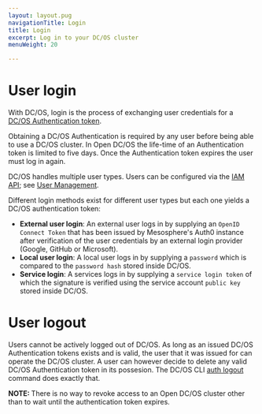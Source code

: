 ```yaml
---
layout: layout.pug
navigationTitle: Login
title: Login
excerpt: Log in to your DC/OS cluster
menuWeight: 20

---
```


<!-- The source repository for this topic is https://github.com/dcos/dcos-docs-site -->

# User login

With DC/OS, login is the process of exchanging user credentials for a [DC/OS Authentication token](/1.13/security/oss/authentication/authentication-token/).

Obtaining a DC/OS Authentication is required by any user before being able to use a DC/OS cluster. In Open DC/OS the life-time of an Authentication token is limited to five days. Once the Authentication token expires the user must log in again.

DC/OS handles multiple user types. Users can be configured via the [IAM API](/1.13/security/oss/iam-api/); see [User Management](/1.13/security/oss/user-management/).

Different login methods exist for different user types but each one yields a DC/OS authentication token:

* **External user login**: An external user logs in by supplying an `OpenID Connect Token` that has been issued by Mesosphere's Auth0 instance after verification of the user credentials by an external login provider (Google, GitHub or Microsoft).
* **Local user login**: A local user logs in by supplying a `password` which is compared to the `password hash` stored inside DC/OS.
* **Service login**: A services logs in by supplying a `service login token` of which the signature is verified using the service account `public key` stored inside DC/OS.

# User logout

Users cannot be actively logged out of DC/OS. As long as an issued DC/OS Authentication tokens exists and is valid, the user that it was issued for can operate the DC/OS cluster. A user can however decide to delete any valid DC/OS Authentication token in its possesion. The DC/OS CLI [auth logout](/1.13/cli/command-reference/dcos-auth/dcos-auth-logout/) command does exactly that.

<p class="message--note"><strong>NOTE: </strong>There is no way to revoke access to an Open DC/OS cluster other than to wait until the authentication token expires.</p>
